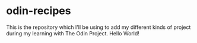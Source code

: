 # odin-recipes
This is the repository which I'll be using to add my different kinds of project during my learning with The Odin Project. 
Hello World!